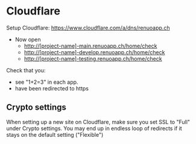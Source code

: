 # Cloudflare

Setup Cloudflare: <https://www.cloudflare.com/a/dns/renuoapp.ch>

* Now open
  * <http://[project-name]-main.renuoapp.ch/home/check>
  * <http://[project-name]-develop.renuoapp.ch/home/check>
  * <http://[project-name]-testing.renuoapp.ch/home/check>

Check that you:
* see "1+2=3" in each app.
* have been redirected to https

## Crypto settings

When setting up a new site on Cloudflare, make sure you set SSL to "Full" under Crypto settings. You may end up in endless loop of redirects if it stays on the default setting ("Flexible")
